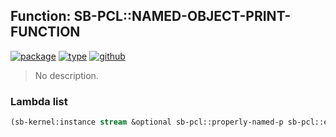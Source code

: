 ## Function: SB-PCL::NAMED-OBJECT-PRINT-FUNCTION
[![package](https://img.shields.io/badge/Package-SB--PCL-5f9ea0.svg?style=social&colorA=999999)](../) [![type](https://img.shields.io/badge/Type-Function-5f9ea0.svg?style=social&colorA=999999)](../#function) [![github](https://img.shields.io/badge/GitHub-View_the_source-5f9ea0.svg?style=social&colorA=999999&logo=github)](https://github.com/sbcl/sbcl/blob/master/src/pcl/print-object.lisp/) 

> No description.

### Lambda list
```cl
(sb-kernel:instance stream &optional sb-pcl::properly-named-p sb-pcl::extra)
```
